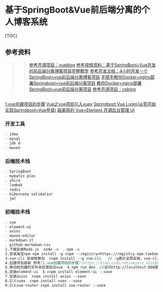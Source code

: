 # 基于SpringBoot&Vue前后端分离的个人博客系统

[TOC]


## 参考资料
>> [参考开源项目：vueblog](https://github.com/MarkerHub/vueblog)
>> [参考视频资料：基于SpringBoot+Vue开发的前后端分离博客项目完整教学](https://www.bilibili.com/video/BV1PQ4y1P7hZ)
>> [参考开发文档：4小时开发一个SpringBoot+vue前后端分离博客项目](https://juejin.im/post/6844903823966732302)
>> [手把手教你Docker+nginx部署Springboot+vue前后端分离项目](https://juejin.cn/post/6886061338804617229/)
>> [教你Docker+nginx部署SpringBoot+vue前后端分离项目](https://www.bilibili.com/video/BV17A411E7aE)
>> [参考开源项目：vsblog](https://github.com/YUbuntu0109/vsblog)
##
[1.vue创建项目的步骤](https://blog.csdn.net/weixin_42218847/article/details/81363421)
[Vue之vue项目引入vuex](https://blog.csdn.net/weixin_40736319/article/details/89379474)
[Springboot Vue Login(从零开始实现Springboot+Vue登录)](https://blog.csdn.net/xiaojinlai123/article/details/90694372)
[超美观的 Vue+Element 开源后台管理 UI](https://mp.weixin.qq.com/s?__biz=Mzg2MjEwMjI1Mg==&mid=2247505441&idx=1&sn=700fe60a8d4e45c7cb528e8230a8ef43&chksm=ce0e61a2f979e8b468a84aee2bfef45329aaf76a3fcc055c9bf287ebc4e2e8a37c80f775d952&mpshare=1&scene=23&srcid=1119tBXDq9Ef3xoqBvi3x9OS&sharer_sharetime=1605769540447&sharer_shareid=d812adcc01829f0f7f8fb06aea118511#rd)
### 开发工具
```markdown
- idea
- mysql
- jdk 8
- maven
```
### 后端技术栈
```markdown
- SpringBoot
- mybatis plus
- shiro
- lombok
- redis
- hibernate validatior
- jwt
```
### 前端技术栈
```markdown
- vue
- element-ui
- axios
- mavon-editor
- markdown-it
- github-markdown-css
1.下载安装Node.js  node -v  、npm -v
2.安装淘宝npm npm install -g cnpm --registry=https://registry.npm.taobao.org
3.vue-cli 安装依赖包  cnpm install --g vue-cli   // -g表示全局安装，vue-cli是模块
4.创建项目框架 参考[1.vue创建项目的步骤](https://blog.csdn.net/weixin_42218847/article/details/81363421)
5.移动到创建的文件夹目录启动vue  $ npm run dev  //访问http://localhost:808查看前端主页
6.安装element-ui  $ cnpm install element-ui --save
7.安装axios  cnpm install axios --save
8.引入vuex  cnpm install vuex --save
9.引入vue-router cnpm install vue-router --save
```